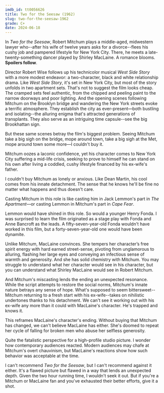 ```yaml
---
imdb_id: tt0056626
title: Two for the Seesaw (1962)
slug: two-for-the-seesaw-1962
grade: C+
date: 2024-06-18
---
```


In _Two for the Seesaw_, Robert Mitchum plays a middle-aged, midwestern lawyer who--after his wife of twelve years asks for a divorce--flees his cushy job and pampered lifestyle for New York City. There, he meets a late-twenty-something dancer played by Shirley MacLaine. A romance blooms. **Spoilers follow**.

<!-- end -->

Director Robert Wise follows up his technicolor musical <span data-imdb-id="tt0055614">_West Side Story_</span> with a more modest endeavor: a two-character, black and white relationship drama. Like _West Side Story_, it's set in New York City, but most of the story unfolds in two apartment sets. That's not to suggest the film looks cheap. The cramped sets feel authentic, from the chipped and peeling paint to the narrow doorways and poor lighting. And the opening scenes following Mitchum on the Brooklyn bridge and wandering the New York streets evoke a terrific atmosphere. They establish the city as ever-present—both bustling and isolating--the alluring enigma that's attracted generations of transplants. They also serve as an intriguing time capsule--see the big Brookhattan sign.

But these same scenes betray the film's biggest problem. Seeing Mitchum take a big sigh on the bridge, mope around town, take a big sigh at the Met, mope around town some more—I couldn't buy it.

Mitchum oozes a laconic confidence, yet his character comes to New York City suffering a mid-life crisis, seeking to prove to himself he can stand on his own after living a coddled, cushy lifestyle financed by his ex-wife's father.

I couldn't buy Mitchum as lonely or anxious. Like Dean Martin, his cool comes from his innate detachment. The sense that he knows he'll be fine no matter what happens and thus doesn't care.

Casting Mitchum in this role is like casting him in Jack Lemmon's part in <span data-imdb-id="tt0053604">_The Apartment_</span>—or casting Lemmon in Mitchum's part in <span data-imdb-id="tt0055824">_Cape Fear_</a>.

Lemmon would have shined in this role. So would a younger Henry Fonda. I was surprised to learn the film originated as a stage play with Fonda and Anne Bancroft as the leads. A fifty-seven-year-old Fonda wouldn't have worked in this film, but a forty-seven-year-old one would have been dynamite.

Unlike Mitchum, MacLaine convinces. She tempers her character’s free spirit energy with hard earned street-sense, pivoting from unglamorous to alluring, flashing her large eyes and conveying an infectious sense of warmth and generosity. And she has solid chemistry with Mitchum. You may struggle to understand what her character would see in his character, but you can understand what Shirley MacLaine would see in Robert Mitchum.

And Mitchum's miscasting lends the ending an unexpected resonance. While the script attempts to restore the social norms, Mitchum's innate nature betrays any sense of hope. What's supposed to seem bittersweet--Mitchum returning to a fresh start with his ex-wife--takes on nihilistic undertones thanks to his detachment. We can't see it working out with his ex-wife any more than it could with MacLaine's character. He's trapped and knows it.

This reframes MacLaine's character's ending. Without buying that Mitchum has changed, we can't believe MacLaine has either. She's doomed to repeat her cycle of falling for broken men who abuse her selfless generosity.

Quite the fatalistic perspective for a high-profile studio picture. I wonder how contemporary audiences reacted. Modern audiences may chafe at Mitchum's overt chauvinism, but MacLaine's reactions show how such behavior was acceptable at the time.

I can't recommend _Two for the Seesaw_, but I can't recommend against it either. It's a flawed picture but flawed in a way that lends an unexpected depth. Given the two hour running time, I wouldn't seek it out. But if you're a Mitchum or MacLaine fan and you've exhausted their better efforts, give it a shot.
